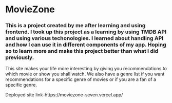 # MovieZone
<h3>This is a project created by me after learning and using frontend. I took up this project as a learning by using TMDB API and using various techonologies. I learned about handling API and how I can use it in different components of my app. Hoping so to learn more and make this project better than what I did previously.</h3>

<p>
  This site makes your life more interesting by giving you recommendations to which movie or show you shall watch. We also have a genre list if  you want recommendations for a     specific genre of movies or if you are a fan of a specific genre.
</p>

<p>
  Deployed site link-https://moviezone-seven.vercel.app/
</p>
